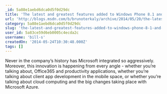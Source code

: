 ```yaml
---
_id: 5a88e1aebd6dca0d5f0d29dc
title: 'The latest and greatest features added to Windows Phone 8.1 and Microsoft Azure - 5/20/2014'
url: 'http://blogs.msdn.com/b/brunoterkaly/archive/2014/05/20/the-latest-and-greatest-features-added-to-windows-phone-8-1-and-microsoft-azure-5-20-2014.aspx'
category: 5a88e1aebd6dca0d5f0d29dc
slug: 'the-latest-and-greatest-features-added-to-windows-phone-8-1-and-microsoft-azure-5202014'
user_id: 5a83ce59d6eb0005c4ecda2c
username: 'bill-s'
createdOn: '2014-05-24T10:30:48.000Z'
tags: []
---
```


Never in the company’s history has Microsoft integrated so aggressively. Moreover, this innovation is happening from every angle - whether you’re talking about, Office365 and productivity applications, whether you’re talking about client app development in the mobile space, or whether you’re talking about cloud computing and the big changes taking place with Microsoft Azure.
